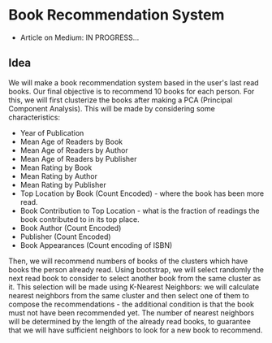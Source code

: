# Book Recommendation System

- Article on Medium: IN PROGRESS...

## Idea

We will make a book recommendation system based in the user's last read books. Our final objective is to recommend 10 books for each person. For this, we will first clusterize the books after making a PCA (Principal Component Analysis). This will be made by considering some characteristics:

- Year of Publication
- Mean Age of Readers by Book
- Mean Age of Readers by Author
- Mean Age of Readers by Publisher
- Mean Rating by Book
- Mean Rating by Author
- Mean Rating by Publisher
- Top Location by Book (Count Encoded) - where the book has been more read.
- Book Contribution to Top Location - what is the fraction of readings the book contributed to in its top place.
- Book Author (Count Encoded)
- Publisher (Count Encoded)
- Book Appearances (Count encoding of ISBN)

Then, we will recommend numbers of books of the clusters which have books the person already read. Using bootstrap, we will select randomly the next read book to consider to select another book from the same cluster as it. This selection will be made using K-Nearest Neighbors: we will calculate nearest neighbors from the same cluster and then select one of them to compose the recommendations - the additional condition is that the book must not have been recommended yet. The number of nearest neighbors will be determined by the length of the already read books, to guarantee that we will have sufficient neighbors to look for a new book to recommend.

